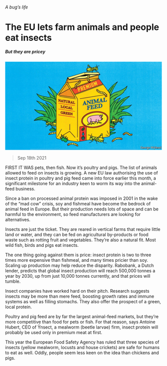 ###### A bug’s life

# The EU lets farm animals and people eat insects 

##### But they are pricey 

![image](images/20210918_EUD001_0.jpg) 

> Sep 18th 2021 

FIRST IT WAS pets, then fish. Now it’s poultry and pigs. The list of animals allowed to feed on insects is growing. A new EU law authorising the use of insect protein in poultry and pig feed came into force earlier this month, a significant milestone for an industry keen to worm its way into the animal-feed business.

Since a ban on processed animal protein was imposed in 2001 in the wake of the “mad cow” crisis, soy and fishmeal have become the bedrock of animal feed in Europe. But their production needs lots of space and can be harmful to the environment, so feed manufacturers are looking for alternatives.


Insects are just the ticket. They are reared in vertical farms that require little land or water, and they can be fed on agricultural by-products or food waste such as rotting fruit and vegetables. They’re also a natural fit. Most wild fish, birds and pigs eat insects.

The one thing going against them is price: insect protein is two to three times more expensive than fishmeal, and many times pricier than soy. Scaling up production may help reduce the disparity. Rabobank, a Dutch lender, predicts that global insect production will reach 500,000 tonnes a year by 2030, up from just 10,000 tonnes currently, and that prices will tumble.

Insect companies have worked hard on their pitch. Research suggests insects may be more than mere feed, boosting growth rates and immune systems as well as filling stomachs. They also offer the prospect of a green, local protein.

Poultry and pig feed are by far the largest animal-feed markets, but they’re more competitive than food for pets or fish. For that reason, says Antoine Hubert, CEO of Ÿnsect, a mealworm (beetle larvae) firm, insect protein will probably be used only in premium meat at first.

This year the European Food Safety Agency has ruled that three species of insects (yellow mealworm, locusts and house crickets) are safe for humans to eat as well. Oddly, people seem less keen on the idea than chickens and pigs.

